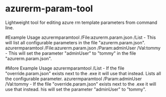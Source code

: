 # azurerm-param-tool
Lightweight tool for editing azure rm template parameters from command line.

#Example Usage
azurermparamtool /File:azurerm.param.json /List - This will list all configurable parameters in the file "azurerm.param.json".
azurermparamtool /File:azurerm.param.json /Param:adminUser /Val:tommy - This will set the parameter "adminUser" to "tommy" in the file "azurerm.param.json".

#More Example Usage
azurermparamtool /List - If the file "override.param.json" exists next to the .exe it will use that instead. Lists all the configurable parameter.
azurermparamtool /Param:adminUser /Val:tommy - If the file "override.param.json" exists next to the .exe it will use that instead. his will set the parameter "adminUser" to "tommy".
